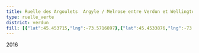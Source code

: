 ```yaml
---
title: Ruelle des Argoulets  Argyle / Melrose entre Verdun et Wellington
type: ruelle_verte
district: verdun
fill: [{"lat":45.453715,"lng":-73.5716897},{"lat":45.4533876,"lng":-73.5717165},{"lat":45.4531392,"lng":-73.5716307},{"lat":45.4533951,"lng":-73.5717112},{"lat":45.4532898,"lng":-73.5683048},{"lat":45.4536209,"lng":-73.5682887},{"lat":45.4530527,"lng":-73.5683209}]
---
```


2016